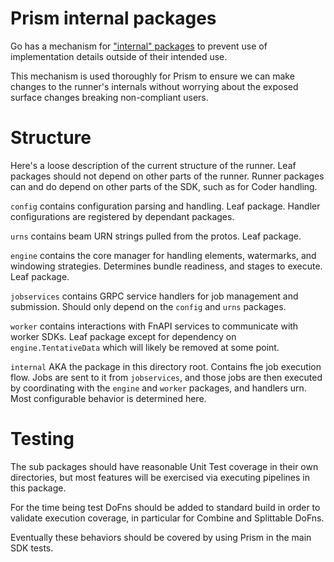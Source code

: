 <!--
    Licensed to the Apache Software Foundation (ASF) under one
    or more contributor license agreements.  See the NOTICE file
    distributed with this work for additional information
    regarding copyright ownership.  The ASF licenses this file
    to you under the Apache License, Version 2.0 (the
    "License"); you may not use this file except in compliance
    with the License.  You may obtain a copy of the License at

      http://www.apache.org/licenses/LICENSE-2.0

    Unless required by applicable law or agreed to in writing,
    software distributed under the License is distributed on an
    "AS IS" BASIS, WITHOUT WARRANTIES OR CONDITIONS OF ANY
    KIND, either express or implied.  See the License for the
    specific language governing permissions and limitations
    under the License.
-->

# Prism internal packages

Go has a mechanism for ["internal" packages](https://go.dev/doc/go1.4#internalpackages)
to prevent use of implementation details outside of their intended use.

This mechanism is used thoroughly for Prism to ensure we can make changes to the
runner's internals without worrying about the exposed surface changes breaking
non-compliant users.

# Structure

Here's a loose description of the current structure of the runner. Leaf packages should
not depend on other parts of the runner. Runner packages can and do depend on other
parts of the SDK, such as for Coder handling.

`config` contains configuration parsing and handling. Leaf package.
Handler configurations are registered by dependant packages.

`urns` contains beam URN strings pulled from the protos. Leaf package.

`engine` contains the core manager for handling elements, watermarks, and windowing strategies.
Determines bundle readiness, and stages to execute. Leaf package.

`jobservices` contains GRPC service handlers for job management and submission.
Should only depend on the `config` and `urns` packages.

`worker` contains interactions with FnAPI services to communicate with worker SDKs. Leaf package
except for dependency on `engine.TentativeData` which will likely be removed at some point.

`internal` AKA the package in this directory root. Contains fhe job execution
flow. Jobs are sent to it from `jobservices`, and those jobs are then executed by coordinating
with the `engine` and `worker` packages, and handlers urn.
Most configurable behavior is determined here.

# Testing

The sub packages should have reasonable Unit Test coverage in their own directories, but
most features will be exercised via executing pipelines in this package.

For the time being test DoFns should be added to standard build in order to validate execution
coverage, in particular for Combine and Splittable DoFns.

Eventually these behaviors should be covered by using Prism in the main SDK tests.
